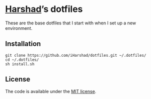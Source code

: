 # [Harshad](https://github.com/iHarshad)’s dotfiles

These are the base dotfiles that I start with when I set up a new environment.

## Installation
```
git clone https://github.com/iHarshad/dotfiles.git ~/.dotfiles/
cd ~/.dotfiles/
sh install.sh
```

## License

The code is available under the [MIT license](LICENSE.txt).

